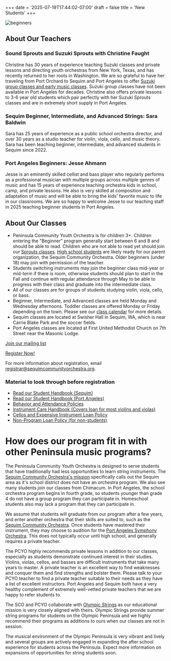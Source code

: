 +++
date = '2025-07-19T17:44:02-07:00'
draft = false
title = 'New Students'
+++

![beginners](/images/pcyo-kids-sequim-beginners.png)
## About Our Teachers

### Sound Sprouts and Suzuki Sprouts with Christine Faught
Christine has 30 years of experience teaching Suzuki classes and private lessons and directing youth orchestras from New York, Texas, and has recently returned to her roots in Washington.  We are so grateful to have her traveling from Port Orchard to Sequim and Port Angeles to offer [Suzuki group classes and early music classes](/sprouts). Suzuki group classes have not been available in Port Angeles for decades.  Christine also offers private lessons to 3-6 year old students which pair perfectly with her Suzuki Sprouts classes and are in extremely short supply in Port Angeles.
### Sequim Beginner, Intermediate, and Advanced Strings: Sara Baldwin
Sara has 25 years of experience as a public school orchestra director, and over 30 years
as a studio teacher for violin, viola, cello, and music theory.  Sara has been teaching beginner, intermediate, and advanced students in Sequim since 2022.

### Port Angeles Beginners: Jesse Ahmann
Jesse is an eminently skilled cellist and bass player who regularly performs as a professional musician with multiple groups across multiple genres of music and has 15 years of experience teaching orchestra kids in school, camp, and private lessons.  He also is very skilled at composition and adaptation of music and will be able to bring the kids' favorite music to life in our classrooms. We are so happy to welcome Jesse to our teaching staff in 2025 teaching beginner students in Port Angeles.

## About Our Classes
- Peninsula Community Youth Orchestra is for children 3+. Children entering the "Beginner" program generally start between 6 and 8 and should be able to read. Children who are not able to read yet should join our [Sprouts classes](/sprouts).  [High school students](/high-school-students) are likely ready for our parent organization, the Sequim Community Orchestra.  Older beginners (under 18) may join with permission of the teacher.  
- Students switching instruments may join the beginner class mid-year or mid-term if there is room, otherwise students should plan to start in the Fall and continue with regular attendance through May to be able to progress with their class and graduate into the intermediate class. 
- All of our classes are for groups of students studying violin, viola, cello, or bass.
- Beginner, Intermediate, and Advanced classes are held Monday and Wednesday afternoons. Toddler classes are offered Monday or Friday depending on the town.  Please see our [class calendar](/calendar) for more details.
- Sequim classes are located at Swisher Hall in Sequim, WA, which is near Carrie Blake Park and the soccer fields.
- Port Angeles classes are located at First United Methodist Church on 7th Street near the Masonic Lodge.

[Join our mailing list](https://docs.google.com/forms/d/e/1FAIpQLScurZKvTNpv0szRfphVk_cIhgXW5aps4tpTj1Ee50dNgMF8mw/viewform?usp=sharing&ouid=107459316929255460073)

[Register Now!](https://jovial.org/pcyo/hello)

For more information about registration, email registrar@sequimcommunityorchestra.org.

### Material to look through before registration
- [Read our Student Handbook (Sequim)](/25-26_PCYO_Sequim_Handbook.pdf)
- [Read our Student Handbook (Port Angeles)](25-26_PortAngeles_Handbook.pdf)
- [Behavior and Attendance Policies](/PCYO-Policies_2025-2026.pdf)
- [Instrument Care Handbook (Covers loan for most violins and violas)](/Instrument%20Care.pdf)
- [Cellos and Expensive Instrument Loan Policy](/cellos_and_expensive_instrument_policy.pdf)
- [Non-Program Loan Policy (for non-students)](/Non-Program%20Loan%20Policy%20-%202025.pdf)

# How does our program fit in with other Peninsula music programs?

The Peninsula Community Youth Orchestra is designed to serve students that have traditionally
had less opportunities to learn string instruments.  The [Sequim Community Orchestra's mission](https://sequimcommunityorchestra.org/aboutUs.php)
specifically calls out the Sequim area as it's school district does not have an orchestra
program.  We also see many students join our classes from Chimacum. In Port Angeles, the 
school orchestra program begins in fourth grade, so students younger than grade 4 do not have a 
group program they can participate in.  Homeschool students also may lack a program that they can participate in.

We assume that students will graduate from our program after a few years, and enter another
orchestra that their skills are suited to, such as the [Sequim Community Orchestra](https://sequimcommunityorchestra.org/).  Once
students have mastered their instrument, they may choose to audition for the [Port Angeles
Symphony Orchestra](https://portangelessymphony.org/).  This does not typically occur until high school, and generally requires
a private teacher.

The PCYO highly recommends private lessons in addition to our classes, especially as students demonstrate continued interest in their studies. Violins, violas, cellos, and basses are difficult instruments that take many years to master.  A private teacher is an excellent way to find weaknesses and conquer them and find strengths and bolster them.  Please talk to your PCYO teacher to find a private teacher suitable to their needs as they have a list of excellent instructors.  Port Angeles and Sequim both have a very healthy complement of extremely well-vetted private teachers that we are happy to refer students to.

The SCO and PCYO collaborate with [Olympic Strings](https://www.olympicstringsworkshop.org/) as our educational mission is very closely aligned with theirs. Olympic Strings
provide summer string programs for students on the Olympic Peninsula and we highly recommend
their programs as additions to ours when our classes are not in session.

The musical environment of the Olympic Peninsula is very vibrant and lively and several groups
are actively engaged in expanding the after school experience for students across the Peninsula.  Expect more information on expansions of opportunities for string students soon.

